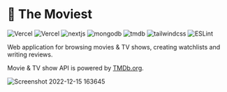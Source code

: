 # 🎥 The Moviest

![Vercel](https://badgen.net/badge/icon/vercel?icon=vercel&label)
![Vercel](https://vercelbadge.vercel.app/api/ltatarev/the-moviest)
![nextjs](https://badgen.net/badge/icon/nextjs?icon=sourcegraph&color=pink&label)
![mongodb](https://badgen.net/badge/icon/mongodb?icon=sourcegraph&color=purple&label)
![tmdb](https://badgen.net/badge/icon/tmdb?icon=sourcegraph&color=orange&label)
![tailwindcss](https://img.shields.io/badge/-tailwind-blue?logo=tailwindcss&logoColor=white)
![ESLint](https://img.shields.io/badge/code%20style-eslint-%23831843?logo=eslint)

Web application for browsing movies & TV shows, creating watchlists and writing reviews.

Movie & TV show API is powered by [TMDb.org](https://www.themoviedb.org/).

![Screenshot 2022-12-15 163645](https://user-images.githubusercontent.com/38048916/207902682-7f56c581-0b6f-4729-bad8-9a021b557dd2.png)
